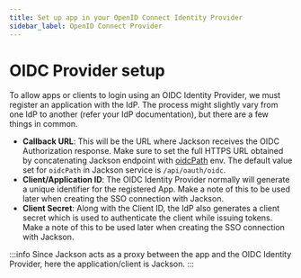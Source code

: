 ```yaml
---
title: Set up app in your OpenID Connect Identity Provider
sidebar_label: OpenID Connect Provider
---
```


# OIDC Provider setup

To allow apps or clients to login using an OIDC Identity Provider, we must register an application with the IdP. The process might slightly vary from one IdP to another (refer your IdP documentation), but there are a few things in common.

- **Callback URL**: This will be the URL where Jackson receives the OIDC Authorization response. Make sure to set the full HTTPS URL obtained by concatenating Jackson endpoint with [oidcPath](../deploy/env-variables.md#oidc_path) env. The default value set for `oidcPath` in Jackson service is `/api/oauth/oidc`.
- **Client/Application ID**: The OIDC Identity Provider normally will generate a unique identifier for the registered App. Make a note of this to be used later when creating the SSO connection with Jackson.
- **Client Secret**: Along with the Client ID, the IdP also generates a client secret which is used to authenticate the client while issuing tokens. Make a note of this to be used later when creating the SSO connection with Jackson.

:::info
Since Jackson acts as a proxy between the app and the OIDC Identity Provider, here the application/client is Jackson.
:::
